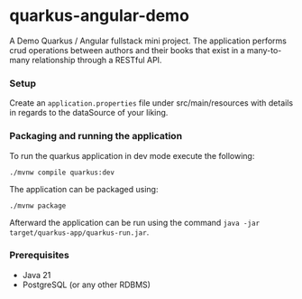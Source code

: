 # quarkus-angular-demo

A Demo Quarkus / Angular fullstack mini project.
The application performs crud operations between authors and their books that exist in a many-to-many relationship
through a RESTful API.

### Setup

Create an `application.properties` file under src/main/resources with details in regards to the dataSource of your
liking.

### Packaging and running the application

To run the quarkus application in dev mode execute the following:

```shell script
./mvnw compile quarkus:dev
```

The application can be packaged using:

```shell script
./mvnw package
```

Afterward the application can be run using the command `java -jar target/quarkus-app/quarkus-run.jar`.

### Prerequisites

* Java 21
* PostgreSQL (or any other RDBMS)

